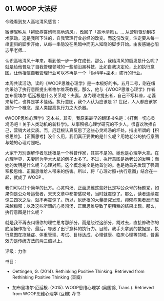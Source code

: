 ## 01. WOOP 大法好

今晚看到友人高地清风感言：

微博昵称从「拖延症咨询师高地清风」，改回了「高地清风」。... 从营销驱动到技术驱动，这是我所下注的，自我管理行业必经的改变。而这份改变，注定要从每一串歪斜的脚步开始，从每一串隐没在黑暗中而无人知晓的脚步开始。由衷感谢@阳志平老师...

认识高地清风十年来，看到他一步一步在成长。那么，我给清风的启发是什么呢？就是给他普及了自我管理领域的一些前沿黑科技，比如自我决定论，比如执行意图。让他相信自我管理行业可以不再是一个「伪科学+巫术」盛行的行业。

本周共读活动，读的《WOOP思维心理学》是一本极好的书。五月二号，刚在纽约采访了执行意图提出者格尔维茨教授。那么，他与《WOOP思维心理学》作者加布里埃尔·厄廷根是什么关系呢？夫妻。身为理论提出者，自己不写科普，老婆来帮忙，也算是学术佳话。执行意图，我个人认为应该是 21 世纪，人人都应该掌握的一个概念，是人类提高执行力之大杀器。

《WOOP思维心理学》这本书，其实，我原来最早的翻译书名是：《打倒一切心灵鸡汤吧！关于人类动机的新科学》。从事积极心理学研究的不少人，很喜欢吹捧自己，营销大过实质。而，厄廷根认真反思了这些心灵鸡汤的坏处，指出所谓的【积极思维】、【正面思考】没什么用，我们真正要做的是什么呢？用她老公的执行意图与她的心理对照吧。

大家千万别误解作者厄廷根是一个科普作家，其实不是的。她也是心理学大拿。在心理学界，夫妻同为学术大拿的例子太多了。不过，执行意图是她老公的发明；而她的发明是什么呢？心理对照。这个概念完全是她首创的。也是她首先发现了强调积极思维、正面思维给人带来的伤害。所以，将「心理对照+执行意图」结合在一起，就成了 WOOP 。

我们可以打个简单的比方。心灵鸡汤、正面思维这些好比是写公众号的标题党，如果你是公众号运营者，天天文章中都带感叹号，当时就震惊了。那么，读者连续震惊三四次之后，就不再震惊了。所以，厄廷根的大量研究发现，抑郁症患者反而越来越抑郁；以及这些所谓的心灵鸡汤、正面思维导致了更糟糕的结果出现。那么，执行意图是什么呢？

就是我不再去纠缠你的理性思考那部分，而是绕过这部分，跳过去，直接修改你的底层操作指令，最后，导致了出乎意料的执行力。目前，我手头拿到的数据是，执行意图在拖延症、体重管理、考试、目标达成、心理健康、临床心理等领域，普遍效力是传统方法的两三倍以上。

评级：力作

书目：

* Oettingen, G. (2014). Rethinking Positive Thinking. Retrieved from Rethinking Positive Thinking (豆瓣)

* 加布里埃尔·厄廷根. (2015). WOOP思维心理学 (吴国锦, Trans.). Retrieved from WOOP思维心理学 (豆瓣)
荐书


